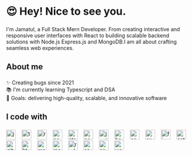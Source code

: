 <h1 align="left">😍 Hey! Nice to see you.</h1>

###

<p align="left">I'm Jamatul, a Full Stack Mern Developer. From creating interactive and responsive user interfaces with React to building scalable backend solutions with Node.js Express.js and MongoDB.I am all about crafting seamless web experiences.</p>

###

<h2 align="left">About me</h2>

###

<p align="left">✨ Creating bugs since 2021<br>📚 I'm currently learning Typescript and DSA<br>🎯 Goals: delivering high-quality, scalable, and innovative software</p>

###

<h2 align="left">I code with</h2>

###

<div align="left">
  <img src="https://cdn.simpleicons.org/javascript/F7DF1E" height="26" alt="javascript logo"  />
  <img width="8" />
  <img src="https://cdn.jsdelivr.net/gh/devicons/devicon/icons/typescript/typescript-original.svg" height="26" alt="typescript logo"  />
  <img width="8" />
  <img src="https://cdn.jsdelivr.net/gh/devicons/devicon/icons/react/react-original.svg" height="26" alt="react logo"  />
  <img width="8" />
  <img src="https://cdn.jsdelivr.net/gh/devicons/devicon/icons/nextjs/nextjs-original.svg" height="26" alt="nextjs logo"  />
  <img width="8" />
  <img src="https://cdn.jsdelivr.net/gh/devicons/devicon/icons/storybook/storybook-original.svg" height="26" alt="storybook logo"  />
  <img width="8" />
  <img src="https://cdn.jsdelivr.net/gh/devicons/devicon/icons/nodejs/nodejs-original.svg" height="26" alt="nodejs logo"  />
  <img width="8" />
  <img src="https://cdn.jsdelivr.net/gh/devicons/devicon/icons/jest/jest-plain.svg" height="26" alt="jest logo"  />
  <img width="8" />
  <img src="https://cdn.jsdelivr.net/gh/devicons/devicon/icons/babel/babel-original.svg" height="26" alt="babel logo"  />
  <img width="8" />
  <img src="https://cdn.jsdelivr.net/gh/devicons/devicon/icons/css3/css3-original.svg" height="26" alt="css3 logo"  />
  <img width="8" />
  <img src="https://cdn.jsdelivr.net/gh/devicons/devicon/icons/express/express-original.svg" height="26" alt="express logo"  />
  <img width="8" />
  <img src="https://cdn.jsdelivr.net/gh/devicons/devicon/icons/figma/figma-original.svg" height="26" alt="figma logo"  />
  <img width="8" />
  <img src="https://cdn.jsdelivr.net/gh/devicons/devicon/icons/gatsby/gatsby-plain.svg" height="26" alt="gatsby logo"  />
  <img width="8" />
  <img src="https://cdn.jsdelivr.net/gh/devicons/devicon/icons/git/git-original.svg" height="26" alt="git logo"  />
  <img width="8" />
  <img src="https://cdn.jsdelivr.net/gh/devicons/devicon/icons/html5/html5-original.svg" height="26" alt="html5 logo"  />
  <img width="8" />
  <img src="https://cdn.jsdelivr.net/gh/devicons/devicon/icons/materialui/materialui-original.svg" height="26" alt="materialui logo"  />
  <img width="8" />
  <img src="https://cdn.jsdelivr.net/gh/devicons/devicon/icons/mongodb/mongodb-original.svg" height="26" alt="mongodb logo"  />
  <img width="8" />
  <img src="https://cdn.jsdelivr.net/gh/devicons/devicon/icons/redux/redux-original.svg" height="26" alt="redux logo"  />
  <img width="8" />
  <img src="https://cdn.jsdelivr.net/gh/devicons/devicon/icons/sass/sass-original.svg" height="26" alt="sass logo"  />
  <img width="8" />
  <img src="https://cdn.jsdelivr.net/gh/devicons/devicon/icons/socketio/socketio-original.svg" height="26" alt="socketio logo"  />
  <img width="8" />
  <img src="https://cdn.jsdelivr.net/gh/devicons/devicon/icons/webpack/webpack-original.svg" height="26" alt="webpack logo"  />
</div>

###
